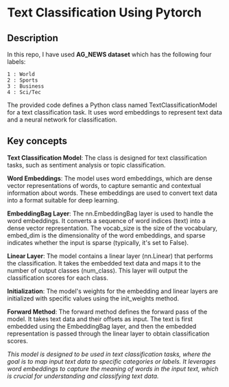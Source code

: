 # Text Classification Using Pytorch

## Description

In this repo, I have used **AG_NEWS dataset** which has the following four labels:

```
1 : World
2 : Sports
3 : Business
4 : Sci/Tec
```

The provided code defines a Python class named TextClassificationModel for a text classification task. It uses word embeddings to represent text data and a neural network for classification.

## Key concepts

**Text Classification Model**: The class is designed for text classification tasks, such as sentiment analysis or topic classification.

**Word Embeddings**: The model uses word embeddings, which are dense vector representations of words, to capture semantic and contextual information about words. These embeddings are used to convert text data into a format suitable for deep learning.

**EmbeddingBag Layer**: The nn.EmbeddingBag layer is used to handle the word embeddings. It converts a sequence of word indices (text) into a dense vector representation. The vocab_size is the size of the vocabulary, embed_dim is the dimensionality of the word embeddings, and sparse indicates whether the input is sparse (typically, it's set to False).

**Linear Layer**: The model contains a linear layer (nn.Linear) that performs the classification. It takes the embedded text data and maps it to the number of output classes (num_class). This layer will output the classification scores for each class.

**Initialization**: The model's weights for the embedding and linear layers are initialized with specific values using the init_weights method.

**Forward Method**: The forward method defines the forward pass of the model. It takes text data and their offsets as input. The text is first embedded using the EmbeddingBag layer, and then the embedded representation is passed through the linear layer to obtain classification scores.

*This model is designed to be used in text classification tasks, where the goal is to map input text data to specific categories or labels. It leverages word embeddings to capture the meaning of words in the input text, which is crucial for understanding and classifying text data.*
